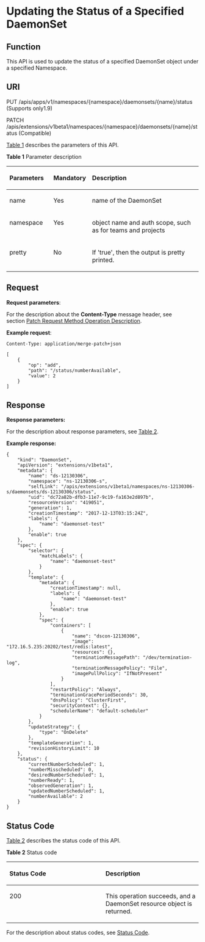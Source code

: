 # Updating the Status of a Specified DaemonSet<a name="cce_02_0143"></a>

## Function<a name="section47376726"></a>

This API is used to update the status of a specified DaemonSet object under a specified Namespace.

## URI<a name="section23737353"></a>

PUT /apis/apps/v1/namespaces/\{namespace\}/daemonsets/\{name\}/status \(Supports only1.9\)

PATCH /apis/extensions/v1beta1/namespaces/\{namespace\}/daemonsets/\{name\}/status \(Compatible\)

[Table 1](#d0e32918)  describes the parameters of this API.

**Table  1**  Parameter description

<a name="d0e32918"></a>
<table><thead align="left"><tr id="row1175919498713"><th class="cellrowborder" valign="top" width="23%" id="mcps1.2.4.1.1"><p id="p65652297517"><a name="p65652297517"></a><a name="p65652297517"></a>Parameters</p>
</th>
<th class="cellrowborder" valign="top" width="17.51%" id="mcps1.2.4.1.2"><p id="p165661629135114"><a name="p165661629135114"></a><a name="p165661629135114"></a>Mandatory</p>
</th>
<th class="cellrowborder" valign="top" width="59.489999999999995%" id="mcps1.2.4.1.3"><p id="p14567629115114"><a name="p14567629115114"></a><a name="p14567629115114"></a>Description</p>
</th>
</tr>
</thead>
<tbody><tr id="row675911491676"><td class="cellrowborder" valign="top" width="23%" headers="mcps1.2.4.1.1 "><p id="p24449721"><a name="p24449721"></a><a name="p24449721"></a>name</p>
</td>
<td class="cellrowborder" valign="top" width="17.51%" headers="mcps1.2.4.1.2 "><p id="p34270416"><a name="p34270416"></a><a name="p34270416"></a>Yes</p>
</td>
<td class="cellrowborder" valign="top" width="59.489999999999995%" headers="mcps1.2.4.1.3 "><p id="p24440274"><a name="p24440274"></a><a name="p24440274"></a>name of the DaemonSet</p>
</td>
</tr>
<tr id="row67596491078"><td class="cellrowborder" valign="top" width="23%" headers="mcps1.2.4.1.1 "><p id="p33111288"><a name="p33111288"></a><a name="p33111288"></a>namespace</p>
</td>
<td class="cellrowborder" valign="top" width="17.51%" headers="mcps1.2.4.1.2 "><p id="p64768681"><a name="p64768681"></a><a name="p64768681"></a>Yes</p>
</td>
<td class="cellrowborder" valign="top" width="59.489999999999995%" headers="mcps1.2.4.1.3 "><p id="p11771810"><a name="p11771810"></a><a name="p11771810"></a>object name and auth scope, such as for teams and projects</p>
</td>
</tr>
<tr id="row97591549176"><td class="cellrowborder" valign="top" width="23%" headers="mcps1.2.4.1.1 "><p id="p58824435"><a name="p58824435"></a><a name="p58824435"></a>pretty</p>
</td>
<td class="cellrowborder" valign="top" width="17.51%" headers="mcps1.2.4.1.2 "><p id="p49929"><a name="p49929"></a><a name="p49929"></a>No</p>
</td>
<td class="cellrowborder" valign="top" width="59.489999999999995%" headers="mcps1.2.4.1.3 "><p id="p4044259"><a name="p4044259"></a><a name="p4044259"></a>If 'true', then the output is pretty printed.</p>
</td>
</tr>
</tbody>
</table>

## Request<a name="section12309589"></a>

**Request parameters**:

For the description about the  **Content-Type** message header, see section [Patch Request Method Operation Description](patch-request-method-operation-description.md).

**Example request**:

```
Content-Type: application/merge-patch+json
```

```
[
    {
        "op": "add",
        "path": "/status/numberAvailable",
        "value": 2
    }
]
```

## Response<a name="section43677444"></a>

**Response parameters:**

For the description about response parameters, see  [Table 2](creating-a-daemonset.md#d0e31376).

**Example response:**

```
{
    "kind": "DaemonSet",
    "apiVersion": "extensions/v1beta1",
    "metadata": {
        "name": "ds-12130306",
        "namespace": "ns-12130306-s",
        "selfLink": "/apis/extensions/v1beta1/namespaces/ns-12130306-s/daemonsets/ds-12130306/status",
        "uid": "dc72a82b-dfb3-11e7-9c19-fa163e2d897b",
        "resourceVersion": "419051",
        "generation": 1,
        "creationTimestamp": "2017-12-13T03:15:24Z",
        "labels": {
            "name": "daemonset-test"
        },
        "enable": true
    },
    "spec": {
        "selector": {
            "matchLabels": {
                "name": "daemonset-test"
            }
        },
        "template": {
            "metadata": {
                "creationTimestamp": null,
                "labels": {
                    "name": "daemonset-test"
                },
                "enable": true
            },
            "spec": {
                "containers": [
                    {
                        "name": "dscon-12130306",
                        "image": "172.16.5.235:20202/test/redis:latest",
                        "resources": {},
                        "terminationMessagePath": "/dev/termination-log",
                        "terminationMessagePolicy": "File",
                        "imagePullPolicy": "IfNotPresent"
                    }
                ],
                "restartPolicy": "Always",
                "terminationGracePeriodSeconds": 30,
                "dnsPolicy": "ClusterFirst",
                "securityContext": {},
                "schedulerName": "default-scheduler"
            }
        },
        "updateStrategy": {
            "type": "OnDelete"
        },
        "templateGeneration": 1,
        "revisionHistoryLimit": 10
    },
    "status": {
        "currentNumberScheduled": 1,
        "numberMisscheduled": 0,
        "desiredNumberScheduled": 1,
        "numberReady": 1,
        "observedGeneration": 1,
        "updatedNumberScheduled": 1,
        "numberAvailable": 2
    }
}
```

## Status Code<a name="section57552677"></a>

[Table 2](#d0e33007)  describes the status code of this API.

**Table  2**  Status code

<a name="d0e33007"></a>
<table><thead align="left"><tr id="row58580616171015"><th class="cellrowborder" valign="top" width="50%" id="mcps1.2.3.1.1"><p id="p39569378"><a name="p39569378"></a><a name="p39569378"></a>Status Code</p>
</th>
<th class="cellrowborder" valign="top" width="50%" id="mcps1.2.3.1.2"><p id="p51003075"><a name="p51003075"></a><a name="p51003075"></a>Description</p>
</th>
</tr>
</thead>
<tbody><tr id="row3769153171015"><td class="cellrowborder" valign="top" width="50%" headers="mcps1.2.3.1.1 "><p id="p26385539"><a name="p26385539"></a><a name="p26385539"></a>200</p>
</td>
<td class="cellrowborder" valign="top" width="50%" headers="mcps1.2.3.1.2 "><p id="p56853938"><a name="p56853938"></a><a name="p56853938"></a>This operation succeeds, and a DaemonSet resource object is returned.</p>
</td>
</tr>
</tbody>
</table>

For the description about status codes, see  [Status Code](status-code.md).


